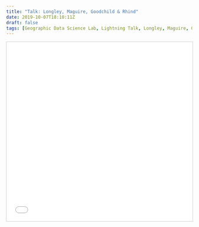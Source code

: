 ```yaml
---
title: "Talk: Longley, Maguire, Goodchild & Rhind"
date: 2019-10-07T18:10:11Z
draft: false
tags: [Geographic Data Science Lab, Lightning Talk, Longley, Maguire, Goodchild, Rhind]
---
```


<iframe src="//www.slideshare.net/slideshow/embed_code/key/aUzfZu1319ce6m" width="595" height="485" frameborder="0" marginwidth="0" marginheight="0" scrolling="no" style="border:1px solid #CCC; border-width:1px; margin-bottom:5px; max-width: 100%;" allowfullscreen> </iframe>
